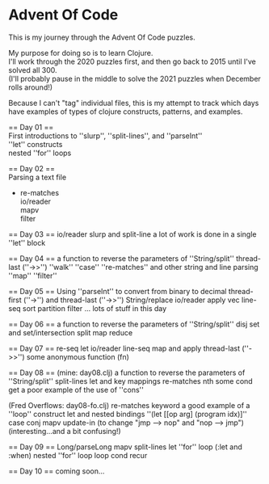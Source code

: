 # Advent Of Code

This is my journey through the Advent Of Code puzzles.  

My purpose for doing so is to learn Clojure.  
I'll work through the 2020 puzzles first, and then go back to 2015 until I've solved all 300.  
(I'll probably pause in the middle to solve the 2021 puzzles when December rolls around!)

Because I can't "tag" individual files, this is my attempt to track which days have examples of
types of clojure constructs, patterns, and examples.

== Day 01 ==  
First introductions to ''slurp'', ''split-lines'', and ''parseInt''  
''let'' constructs  
nested ''for'' loops  

== Day 02 ==  
Parsing a text file  
- re-matches  
io/reader  
mapv  
filter  

== Day 03 ==
io/reader
slurp and split-line
a lot of work is done in a single ''let'' block

== Day 04 ==
a function to reverse the parameters of ''String/split''
thread-last (''->>'')
''walk''
''case''
''re-matches'' and other string and line parsing
''map''
''filter''

== Day 05 ==
Using ''parseInt'' to convert from binary to decimal
thread-first (''->'') and thread-last (''->>'') 
String/replace
io/reader
apply
vec
line-seq
sort
partition
filter
... lots of stuff in this day

== Day 06 ==
a function to reverse the parameters of ''String/split''
disj
set and set/intersection
split
map
reduce

== Day 07 ==
re-seq
let
io/reader
line-seq
map and apply
thread-last (''->>'')
some
anonymous function (fn)

== Day 08 == 
(mine: day08.clj)
a function to reverse the parameters of ''String/split''
split-lines
let and key mappings
re-matches
nth
some
cond
get
a poor example of the use of ''cons''

(Fred Overflows: day08-fo.clj)
re-matches
keyword
a good example of a ''loop'' construct
let and nested bindings ''(let [[op arg] (program idx)]''
case
conj
mapv
update-in (to change "jmp --> nop" and "nop --> jmp") (interesting...and a bit confusing!)

== Day 09 ==
Long/parseLong
mapv
split-lines
let
''for'' loop (:let and :when)
nested ''for'' loop
loop cond recur

== Day 10 == 
coming soon...
